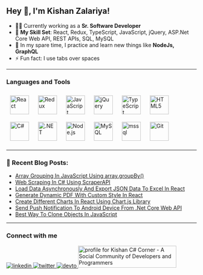 
## Hey 👋, I'm Kishan Zalariya!
- 👨‍💻 Currently working as a **Sr. Software Developer**
- 🔭 **My Skill Set**: React, Redux, TypeScript, JavaScript, jQuery, ASP.Net Core Web API, REST APIs, SQL, MySQL
- 🌱 In my spare time, I practice and learn new things like **NodeJs, GraphQL**
- ⚡ Fun fact: I use tabs over spaces
<hr></hr>

### Languages and Tools
<div>
<a href="https://reactjs.org/" title="React" target="_blank"><img style="margin: 10px" src="https://profilinator.rishav.dev/skills-assets/react-original-wordmark.svg" alt="React" height="50" /></a>
<a href="https://redux.js.org/" title="Redux" target="_blank"><img style="margin: 10px" src="https://profilinator.rishav.dev/skills-assets/redux-original.svg" alt="Redux" height="50" /></a> 
<a href="https://www.javascript.com/" title="JavaScript" target="_blank"><img style="margin: 10px" src="https://profilinator.rishav.dev/skills-assets/javascript-original.svg" alt="JavaScript" height="50" /></a>
<a href="https://jquery.com/" title="jQuery" target="_blank"><img style="margin: 10px" src="https://profilinator.rishav.dev/skills-assets/jquery.png" alt="jQuery" height="50" /></a>
<a href="https://www.typescriptlang.org/" title="TypeScript" target="_blank"><img style="margin: 10px" src="https://profilinator.rishav.dev/skills-assets/typescript-original.svg" alt="TypeScript" height="50" /></a>
<a href="https://en.wikipedia.org/wiki/HTML5" title="HTML5" target="_blank"><img style="margin: 10px" src="https://profilinator.rishav.dev/skills-assets/html5-original-wordmark.svg" alt="HTML5" height="50" /></a> 
<a href="https://docs.microsoft.com/en-us/dotnet/csharp/" title="C#" target="_blank"><img style="margin: 10px" src="https://profilinator.rishav.dev/skills-assets/csharp-original.svg" alt="C#" height="50" /></a>  
<a href="https://dotnet.microsoft.com/download/dotnet-framework" title=".NET" target="_blank"><img style="margin: 10px" src="https://profilinator.rishav.dev/skills-assets/dot-net-original-wordmark.svg" alt=".NET" height="50" /></a> 
<a href="https://nodejs.org/" title="Node.js" target="_blank"><img style="margin: 10px" src="https://profilinator.rishav.dev/skills-assets/nodejs-original-wordmark.svg" alt="Node.js" height="50" /></a>
<a href="https://www.mysql.com/" title="MySQL" target="_blank"><img style="margin: 10px" src="https://profilinator.rishav.dev/skills-assets/mysql-original-wordmark.svg" alt="MySQL" height="50" /></a>
<a href="https://www.microsoft.com/en-us/sql-server" title="MsSQL" target="_blank"><img style="margin: 10px" src="https://www.svgrepo.com/show/303229/microsoft-sql-server-logo.svg" alt="mssql" height="50" /></a>
<a href="https://github.com/" title="Git" target="_blank"><img style="margin: 10px" src="https://profilinator.rishav.dev/skills-assets/git-scm-icon.svg" alt="Git" height="50" /></a> 
</div>
<hr></hr>

### 📝 Recent Blog Posts:
- <a href="https://www.c-sharpcorner.com/article/array-grouping-in-javascript-using-array-groupby/" target="_blank" rel="nofollow">Array Grouping In JavaScript Using array.groupBy()</a>
- <a href="https://www.c-sharpcorner.com/article/web-scraping-in-c-sharp-using-scraperapi/" target="_blank" rel="nofollow">Web Scraping In C# Using ScraperAPI</a>
- <a href="https://www.c-sharpcorner.com/article/load-data-asynchronously-and-export-json-data-to-excel-in-react/" target="_blank" rel="nofollow">Load Data Asynchronously And Export JSON Data To Excel In React</a>
- <a href="https://www.c-sharpcorner.com/article/generate-dynamic-pdf-with-custom-style-in-react/" target="_blank" rel="nofollow">Generate Dynamic PDF With Custom Style In React</a>
- <a href="https://www.c-sharpcorner.com/article/create-different-charts-in-react-using-chart-js-library/" target="_blank" rel="nofollow">Create Different Charts In React Using Chart.js Library</a>
- <a href="https://www.c-sharpcorner.com/article/send-push-notification-to-android-device-from-net-core-web-api/" target="_blank" rel="nofollow">Send Push Notification To Android Device From .Net Core Web API</a>
- <a href="https://www.c-sharpcorner.com/article/best-way-to-clone-objects-in-javascript2/" target="_blank" rel="nofollow">Best Way To Clone Objects In JavaScript</a>
<hr></hr>

### Connect with me
<div>
<a href="https://linkedin.com/in/kishan-zalariya" target="_blank" target="_blank">
<img src=https://img.shields.io/badge/linkedin-%231E77B5.svg?&style=for-the-badge&logo=linkedin&logoColor=white alt=linkedin style="margin-bottom: 5px;" />
</a>
<a href="https://twitter.com/kishan_1598" target="_blank" target="_blank">
<img src=https://img.shields.io/badge/twitter-%2300acee.svg?&style=for-the-badge&logo=twitter&logoColor=white alt=twitter style="margin-bottom: 5px;" />
</a>
<a href="https://dev.to/kishanzalariya" target="_blank" target="_blank">
<img src=https://img.shields.io/badge/dev.to-%2308090A.svg?&style=for-the-badge&logo=dev.to&logoColor=white alt=devto style="margin-bottom: 5px;" />
</a>
<a href="https://www.c-sharpcorner.com/members/kishan-zalariya">
<img src="https://www.c-sharpcorner.com/members/kishan-zalariya/flair.png?theme=dark" width="260" height="58" alt="profile for Kishan C# Corner - A Social Community of Developers and Programmers" title="profile for Kishan at C# Corner - A Social Community of Developers and Programmers" />
</a>
</div>
